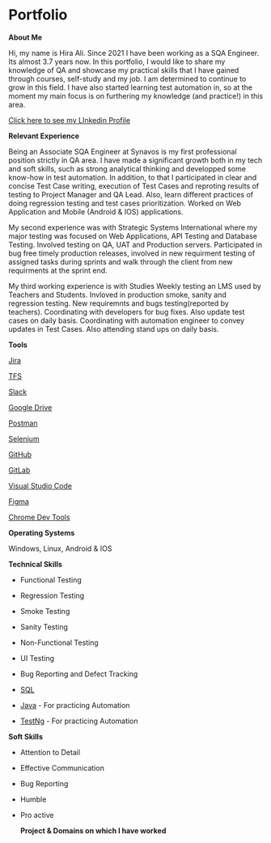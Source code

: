 # Portfolio

**About Me**

Hi, my name is Hira Ali. Since 2021 I have been working as a SQA Engineer. Its almost 3.7 years now. In this portfolio, I would like to share my knowledge of QA and showcase my practical skills that I have gained through courses, self-study and my job. I am determined to continue to grow in this field. I have also started learning test automation in, so at the moment my main focus is on furthering my knowledge (and practice!) in this area.

[Click here to see my LInkedin Profile](https://www.linkedin.com/in/hira-ali-4a5b1b1a3/)

**Relevant Experience**

Being an Associate SQA Engineer at Synavos is my first professional position strictly in QA area. I have made a significant growth both in my tech and soft skills, such as strong analytical thinking and developped some know-how in test automation. In addition, to that I participated in clear and concise Test Case writing, execution of Test Cases and reproting results of testing to Project Manager and QA Lead. Also, learn different practices of doing regression testing and test cases prioritization. Worked on Web Application and Mobile (Android & IOS) applications. 

My second experience was with Strategic Systems International where my major testing was focused on Web Applications, API Testing and Database Testing. Involved testing on QA, UAT and Production servers. Participated in bug free timely production releases, involved in new requirment testing of assigned tasks during sprints and walk through the client from new requirments at the sprint end.

My third working experience is with Studies Weekly testing an LMS used by Teachers and Students. Invloved in production smoke, sanity and regression testing. New requiremnts and bugs testing(reported by teachers). Coordinating with developers for bug fixes. Also update test cases on daily basis. Coordinating with automation engineer to convey updates in Test Cases. Also attending stand ups on daily basis.

**Tools**

[Jira](https://www.atlassian.com/pl/software/jira)

[TFS](https://learn.microsoft.com/en-us/previous-versions/azure/devops/all/overview?view=tfs-2018)

[Slack](https://slack.com/)

[Google Drive](https://workspace.google.com/products/drive/)

[Postman](https://learning.postman.com/docs/getting-started/installation/installation-and-updates/)

[Selenium]()

[GitHub]()

[GitLab]()

[Visual Studio Code]()

[Figma]()

[Chrome Dev Tools]()


**Operating Systems**

Windows, Linux, Android & IOS

**Technical Skills** 

- Functional Testing

- Regression Testing

- Smoke Testing

- Sanity Testing

- Non-Functional Testing

- UI Testing

- Bug Reporting and Defect Tracking

- [SQL](https://support.microsoft.com/pl-pl/topic/j%C4%99zyk-access-sql-podstawowe-poj%C4%99cia-s%C5%82ownictwo-i-sk%C5%82adnia-444d0303-cde1-424e-9a74-e8dc3e460671)

- [Java]() - For practicing Automation

- [TestNg]() - For practicing Automation

**Soft Skills**

- Attention to Detail

- Effective Communication

- Bug Reporting

- Humble

- Pro active

  **Project & Domains on which I have worked**

